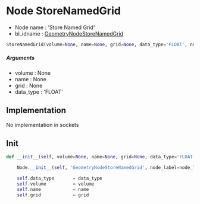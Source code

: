 # Node StoreNamedGrid

- Node name : 'Store Named Grid'
- bl_idname : [GeometryNodeStoreNamedGrid](https://docs.blender.org/api/current/bpy.types.GeometryNodeStoreNamedGrid.html)


``` python
StoreNamedGrid(volume=None, name=None, grid=None, data_type='FLOAT', node_label=None, node_color=None, **kwargs)
```
##### Arguments

- volume : None
- name : None
- grid : None
- data_type : 'FLOAT'

## Implementation

No implementation in sockets

## Init

``` python
def __init__(self, volume=None, name=None, grid=None, data_type='FLOAT', node_label=None, node_color=None, **kwargs):

    Node.__init__(self, 'GeometryNodeStoreNamedGrid', node_label=node_label, node_color=node_color, **kwargs)

    self.data_type       = data_type
    self.volume          = volume
    self.name            = name
    self.grid            = grid
```
